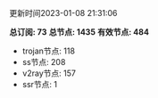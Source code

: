 更新时间2023-01-08 21:31:06

**总订阅: 73**
**总节点: 1435**
**有效节点: 484**
- trojan节点: 118
- ss节点: 208
- v2ray节点: 157
- ssr节点: 1
